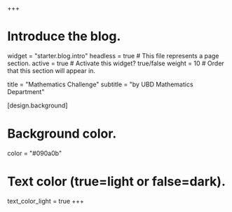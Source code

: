 +++
# Introduce the blog.
widget = "starter.blog.intro"
headless = true  # This file represents a page section.
active = true  # Activate this widget? true/false
weight = 10  # Order that this section will appear in.

title = "Mathematics Challenge"
subtitle = "by UBD Mathematics Department"

[design.background]
  # Background color.
  color = "#090a0b"

  # Text color (true=light or false=dark).
  text_color_light = true
+++